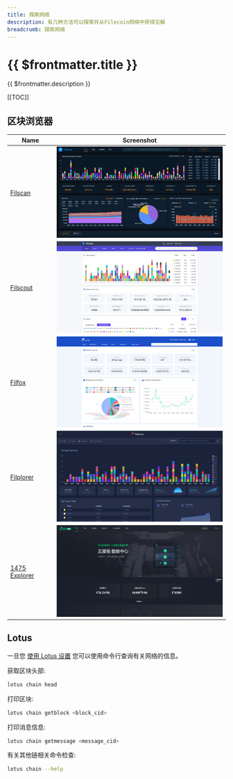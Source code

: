 ```yaml
---
title: 探索网络
description: 有几种方法可以探索并从Filecoin网络中获得见解
breadcrumb: 探索网络
---
```


# {{ $frontmatter.title }}

{{ $frontmatter.description }}

[[TOC]]

## 区块浏览器

| Name                                                 | Screenshot                                                                |
| ---------------------------------------------------- | ------------------------------------------------------------------------- |
| [Filscan](https://filscan.io/)                       | <img src="./images/explore-the-filecoin-chain/filscan.png" width="400">   |
| [Filscout](https://filscout.io/)                     | <img src="./images/explore-the-filecoin-chain/filscout.png" width="400">  |
| [Filfox](https://filfox.io/)                         | <img src="./images/explore-the-filecoin-chain/filfox.png" width="400">    |
| [Filplorer](https://filplorer.com/)                  | <img src="./images/explore-the-filecoin-chain/filplorer.png" width="400"> |
| [1475 Explorer](https://1475ipfs.com/#/blockBrowser) | <img src="./images/explore-the-filecoin-chain/1475ipfs.png" width="400">  |

## Lotus

一旦您 [使用 Lotus 设置](lotus/README.md) 您可以使用命令行查询有关网络的信息。

获取区块头部:

```sh
lotus chain head
```

打印区块:

```sh
lotus chain getblock <block_cid>
```

打印消息信息:

```sh
lotus chain getmessage <message_cid>
```

有关其他链相关命令检查:

```sh
lotus chain --help
```

